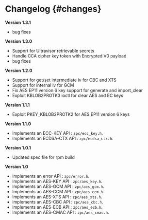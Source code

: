 Changelog {#changes}
===

**Version 1.3.1**

- bug fixes

**Version 1.3.0**

- Support for Ultravisor retrievable secrets
- Handle CCA cipher key token with Encrypted V0 payload
- bug fixes

**Version 1.2.0**

- Support for get/set intermediate iv for CBC and XTS
- Support for internal iv for GCM
- Fix AES EP11 version 6 key support for generate and import_clear
- Exploit KBLOB2PROTK3 ioctl for clear AES and EC keys

**Version 1.1.1**

- Exploit PKEY_KBLOB2PROTK2 for AES EP11 version 6 keys

**Version 1.1.0**

- Implements an ECC-KEY API : `zpc/ecc_key.h`.
- Implements an ECDSA-CTX API : `zpc/ecdsa_ctx.h`.

**Version 1.0.1**

- Updated spec file for rpm build

**Version 1.0**

- Implements an error API : `zpc/error.h`.
- Implements an AES-KEY API : `zpc/aes_key.h`.
- Implements an AES-GCM API : `zpc/aes_gcm.h`.
- Implements an AES-CCM API : `zpc/aes_ccm.h`.
- Implements an AES-XTS API : `zpc/aes_xts.h`.
- Implements an AES-CBC API : `zpc/aes_cbc.h`.
- Implements an AES-ECB API : `zpc/aes_ecb.h`.
- Implements an AES-CMAC API : `zpc/aes_cmac.h`.
